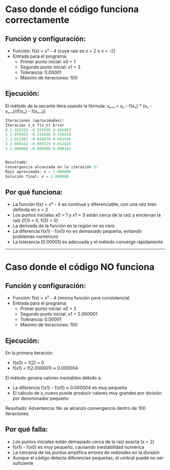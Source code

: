 
# Caso donde el código funciona correctamente

## Función y configuración:
- Función: f(x) = x² - 4 (cuya raíz es x = 2 o x = -2)
- Entrada para el programa:
  - Primer punto inicial: x0 = 1
  - Segundo punto inicial: x1 = 3
  - Tolerancia: 0.00001
  - Máximo de iteraciones: 100

## Ejecución:
El método de la secante itera usando la fórmula:
xₙ₊₁ = xₙ - f(xₙ) * (xₙ - xₙ₋₁)/(f(xₙ) - f(xₙ₋₁))

```python
Iteraciones (aproximadas):
Iteración x_n f(x_n) Error
0 2.333333 -0.555556 0.666667
1 2.076923 -0.316568 0.256410
2 2.012987 -0.049876 0.063936
3 2.000162 -0.000325 0.012825
4 2.000000 -0.000000 0.000162


Resultado:
Convergencia alcanzada en la iteración 5!
Raíz aproximada: x = 2.000000
Solución final: x = 2.000000
```

## Por qué funciona:
- La función f(x) = x² - 4 es continua y diferenciable, con una raíz bien definida en x = 2
- Los puntos iniciales x0 = 1 y x1 = 3 están cerca de la raíz y encierran la raíz (f(1) < 0, f(3) > 0)
- La derivada de la función en la región no es cero
- La diferencia f(x1) - f(x0) no es demasiado pequeña, evitando problemas numéricos
- La tolerancia (0.00001) es adecuada y el método converge rápidamente

---

# Caso donde el código NO funciona

## Función y configuración:
- Función: f(x) = x² - 4 (misma función para consistencia)
- Entrada para el programa:
  - Primer punto inicial: x0 = 2
  - Segundo punto inicial: x1 = 2.000001
  - Tolerancia: 0.00001
  - Máximo de iteraciones: 100

## Ejecución:
En la primera iteración:
- f(x0) = f(2) = 0
- f(x1) = f(2.000001) ≈ 0.000004

El método genera valores inestables debido a:
- La diferencia f(x1) - f(x0) ≈ 0.000004 es muy pequeña
- El cálculo de x_nuevo puede producir valores muy grandes por división por denominador pequeño

Resultado:
Advertencia: No se alcanzó convergencia dentro de 100 iteraciones.


## Por qué falla:
- Los puntos iniciales están demasiado cerca de la raíz exacta (x = 2)
- f(x1) - f(x0) es muy pequeño, causando inestabilidad numérica
- La cercanía de los puntos amplifica errores de redondeo en la división
- Aunque el código detecta diferencias pequeñas, el umbral puede no ser suficiente
